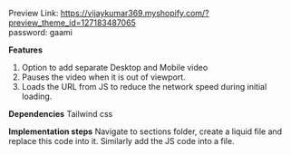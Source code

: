 Preview Link: https://vijaykumar369.myshopify.com/?preview_theme_id=127183487065
<br>
password: gaami

**Features**
1. Option to add separate Desktop and Mobile video
2. Pauses the video when it is out of viewport.
3. Loads the URL from JS to reduce the network speed during initial loading.

**Dependencies**
Tailwind css

**Implementation steps**
Navigate to sections folder, create a liquid file and replace this code into it. Similarly add the JS code into a file.
